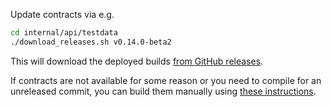 Update contracts via e.g.

```sh
cd internal/api/testdata
./download_releases.sh v0.14.0-beta2
```

This will download the deployed builds [from GitHub releases](https://github.com/CosmWasm/cosmwasm/releases).

If contracts are not available for some reason or you need to compile for
an unreleased commit, you can build them manually using
[these instructions](https://github.com/CosmWasm/cosmwasm/blob/v0.14.0-beta2/contracts/README.md#optimized-builds).
